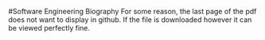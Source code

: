 #Software Engineering Biography
For some reason, the last page of the pdf does not want to display in github. If the file is downloaded however it can be viewed perfectly fine.
